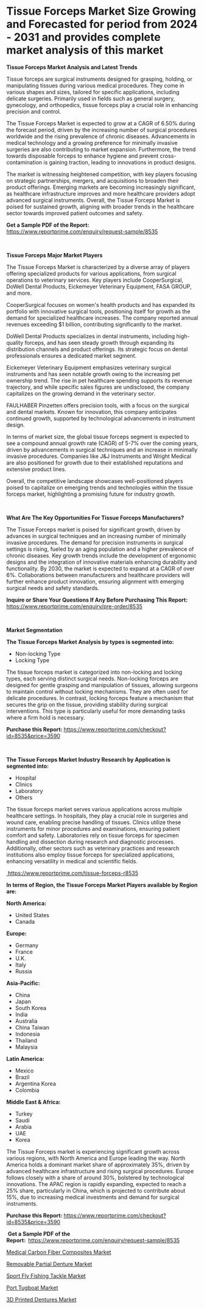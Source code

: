 <p><h1>Tissue Forceps Market Size Growing and Forecasted for period from 2024 - 2031 and provides complete market analysis of this market</h1></p><p><strong>Tissue Forceps Market Analysis and Latest Trends</strong></p>
<p><p>Tissue forceps are surgical instruments designed for grasping, holding, or manipulating tissues during various medical procedures. They come in various shapes and sizes, tailored for specific applications, including delicate surgeries. Primarily used in fields such as general surgery, gynecology, and orthopedics, tissue forceps play a crucial role in enhancing precision and control.</p><p>The Tissue Forceps Market is expected to grow at a CAGR of 6.50% during the forecast period, driven by the increasing number of surgical procedures worldwide and the rising prevalence of chronic diseases. Advancements in medical technology and a growing preference for minimally invasive surgeries are also contributing to market expansion. Furthermore, the trend towards disposable forceps to enhance hygiene and prevent cross-contamination is gaining traction, leading to innovations in product designs. </p><p>The market is witnessing heightened competition, with key players focusing on strategic partnerships, mergers, and acquisitions to broaden their product offerings. Emerging markets are becoming increasingly significant, as healthcare infrastructure improves and more healthcare providers adopt advanced surgical instruments. Overall, the Tissue Forceps Market is poised for sustained growth, aligning with broader trends in the healthcare sector towards improved patient outcomes and safety.</p></p>
<p><strong>Get a Sample PDF of the Report:&nbsp;</strong> <a href="https://www.reportprime.com/enquiry/request-sample/8535">https://www.reportprime.com/enquiry/request-sample/8535</a></p>
<p>&nbsp;</p>
<p><strong>Tissue Forceps Major Market Players</strong></p>
<p><p>The Tissue Forceps Market is characterized by a diverse array of players offering specialized products for various applications, from surgical operations to veterinary services. Key players include CooperSurgical, DoWell Dental Products, Eickemeyer Veterinary Equipment, FASA GROUP, and more. </p><p>CooperSurgical focuses on women's health products and has expanded its portfolio with innovative surgical tools, positioning itself for growth as the demand for specialized healthcare increases. The company reported annual revenues exceeding $1 billion, contributing significantly to the market.</p><p>DoWell Dental Products specializes in dental instruments, including high-quality forceps, and has seen steady growth through expanding its distribution channels and product offerings. Its strategic focus on dental professionals ensures a dedicated market segment.</p><p>Eickemeyer Veterinary Equipment emphasizes veterinary surgical instruments and has seen notable growth owing to the increasing pet ownership trend. The rise in pet healthcare spending supports its revenue trajectory, and while specific sales figures are undisclosed, the company capitalizes on the growing demand in the veterinary sector.</p><p>FAULHABER Pinzetten offers precision tools, with a focus on the surgical and dental markets. Known for innovation, this company anticipates continued growth, supported by technological advancements in instrument design.</p><p>In terms of market size, the global tissue forceps segment is expected to see a compound annual growth rate (CAGR) of 5-7% over the coming years, driven by advancements in surgical techniques and an increase in minimally invasive procedures. Companies like J&J Instruments and Wright Medical are also positioned for growth due to their established reputations and extensive product lines.</p><p>Overall, the competitive landscape showcases well-positioned players poised to capitalize on emerging trends and technologies within the tissue forceps market, highlighting a promising future for industry growth.</p></p>
<p>&nbsp;</p>
<p><strong>What Are The Key Opportunities For Tissue Forceps Manufacturers?</strong></p>
<p><p>The Tissue Forceps market is poised for significant growth, driven by advances in surgical techniques and an increasing number of minimally invasive procedures. The demand for precision instruments in surgical settings is rising, fueled by an aging population and a higher prevalence of chronic diseases. Key growth trends include the development of ergonomic designs and the integration of innovative materials enhancing durability and functionality. By 2030, the market is expected to expand at a CAGR of over 6%. Collaborations between manufacturers and healthcare providers will further enhance product innovation, ensuring alignment with emerging surgical needs and safety standards.</p></p>
<p><strong>Inquire or Share Your Questions If Any Before Purchasing This Report:</strong> <a href="https://www.reportprime.com/enquiry/pre-order/8535">https://www.reportprime.com/enquiry/pre-order/8535</a></p>
<p>&nbsp;</p>
<p><strong>Market Segmentation</strong></p>
<p><strong>The Tissue Forceps Market Analysis by types is segmented into:</strong></p>
<p><ul><li>Non-locking Type</li><li>Locking Type</li></ul></p>
<p><p>The tissue forceps market is categorized into non-locking and locking types, each serving distinct surgical needs. Non-locking forceps are designed for gentle grasping and manipulation of tissues, allowing surgeons to maintain control without locking mechanisms. They are often used for delicate procedures. In contrast, locking forceps feature a mechanism that secures the grip on the tissue, providing stability during surgical interventions. This type is particularly useful for more demanding tasks where a firm hold is necessary.</p></p>
<p><strong>Purchase this Report:&nbsp;</strong><a href="https://www.reportprime.com/checkout?id=8535&price=3590">https://www.reportprime.com/checkout?id=8535&price=3590</a></p>
<p>&nbsp;</p>
<p><strong>The Tissue Forceps Market Industry Research by Application is segmented into:</strong></p>
<p><ul><li>Hospital</li><li>Clinics</li><li>Laboratory</li><li>Others</li></ul></p>
<p><p>The tissue forceps market serves various applications across multiple healthcare settings. In hospitals, they play a crucial role in surgeries and wound care, enabling precise handling of tissues. Clinics utilize these instruments for minor procedures and examinations, ensuring patient comfort and safety. Laboratories rely on tissue forceps for specimen handling and dissection during research and diagnostic processes. Additionally, other sectors such as veterinary practices and research institutions also employ tissue forceps for specialized applications, enhancing versatility in medical and scientific fields.</p></p>
<p><a href="https://www.reportprime.com/tissue-forceps-r8535">&nbsp;https://www.reportprime.com/tissue-forceps-r8535</a></p>
<p><strong>In terms of Region, the Tissue Forceps Market Players available by Region are:</strong></p>
<p>
    <p> <strong> North America: </strong>
        <ul>
            <li>United States</li>
            <li>Canada</li>
        </ul>
        </p> 
    <p> <strong> Europe: </strong>
        <ul>
            <li>Germany</li>
            <li>France</li>
            <li>U.K.</li>
            <li>Italy</li>
            <li>Russia</li>
        </ul>
        </p> 
    <p> <strong> Asia-Pacific: </strong>
        <ul>
            <li>China</li>
            <li>Japan</li>
            <li>South Korea</li>
            <li>India</li>
            <li>Australia</li>
            <li>China Taiwan</li>
            <li>Indonesia</li>
            <li>Thailand</li>
            <li>Malaysia</li>
        </ul>
        </p> 
    <p> <strong> Latin America: </strong>
        <ul>
            <li>Mexico</li>
            <li>Brazil</li>
            <li>Argentina Korea</li>
            <li>Colombia</li>
        </ul>
        </p> 
    <p> <strong> Middle East & Africa: </strong>
        <ul>
            <li>Turkey</li>
            <li>Saudi</li>
            <li>Arabia</li>
            <li>UAE</li>
            <li>Korea</li>
        </ul>
    </p>
    </p>
<p><p>The Tissue Forceps market is experiencing significant growth across various regions, with North America and Europe leading the way. North America holds a dominant market share of approximately 35%, driven by advanced healthcare infrastructure and rising surgical procedures. Europe follows closely with a share of around 30%, bolstered by technological innovations. The APAC region is rapidly expanding, expected to reach a 25% share, particularly in China, which is projected to contribute about 15%, due to increasing medical investments and demand for surgical instruments.</p></p>
<p><strong>Purchase this Report: </strong><a href="https://www.reportprime.com/checkout?id=8535&price=3590">https://www.reportprime.com/checkout?id=8535&price=3590</a></p>
<p>&nbsp;<strong>Get a Sample PDF of the Report:&nbsp;&nbsp;</strong><a href="https://www.reportprime.com/enquiry/request-sample/8535">https://www.reportprime.com/enquiry/request-sample/8535</a></p>
<p><strong></strong></p>
<p><p><a href="https://issuu.com/reportprime-2/docs/medical-carbon-fiber-composites-mar_ebe0076f26412a">Medical Carbon Fiber Composites Market</a></p><p><a href="https://github.com/sofayahoo2023/Market-Research-Report-List-6/blob/main/removable-partial-denture-market.md">Removable Partial Denture Market</a></p><p><a href="https://medium.com/@kstephenurdes435/the-growth-of-the-sport-fly-fishing-tackle-market-has-been-significant-driven-by-various-3c4ce4685434">Sport Fly Fishing Tackle Market</a></p><p><a href="https://www.linkedin.com/pulse/deep-dive-port-tugboat-market-itstrends-segmentation-competitive-7ebqf?trackingId=eeSyvjWGQ4SePOZMkGYxzg%3D%3D">Port Tugboat Market</a></p><p><a href="https://github.com/HaroldWalker405/Market-Research-Report-List-1/blob/main/3d-printed-dentures-market.md">3D Printed Dentures Market</a></p></p>
